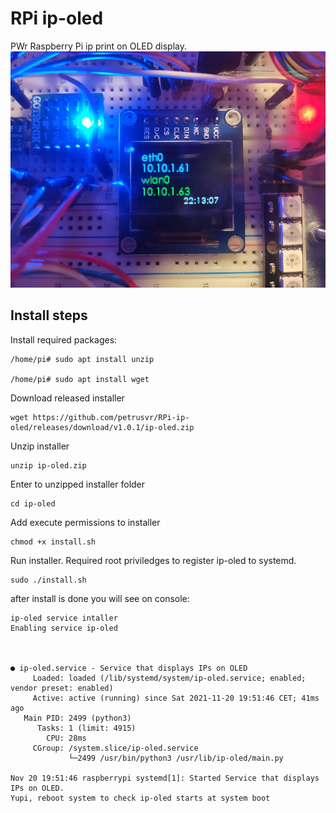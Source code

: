 # RPi ip-oled
PWr Raspberry Pi ip print on OLED display.
![alt text](https://github.com/petrusvr/RPi-ip-oled/blob/main/git_resources/oled.jpg?raw=true)

## Install steps
Install required packages:
```console
/home/pi# sudo apt install unzip

/home/pi# sudo apt install wget
```

Download released installer
```console
wget https://github.com/petrusvr/RPi-ip-oled/releases/download/v1.0.1/ip-oled.zip
```

Unzip installer
```console
unzip ip-oled.zip
```

Enter to unzipped installer folder
```console
cd ip-oled
```

Add execute permissions to installer
```console
chmod +x install.sh
```

Run installer. Required root priviledges to register ip-oled to systemd.
```console
sudo ./install.sh
```

after install is done you will see on console:
```console
ip-oled service intaller
Enabling service ip-oled



● ip-oled.service - Service that displays IPs on OLED
     Loaded: loaded (/lib/systemd/system/ip-oled.service; enabled; vendor preset: enabled)
     Active: active (running) since Sat 2021-11-20 19:51:46 CET; 41ms ago
   Main PID: 2499 (python3)
      Tasks: 1 (limit: 4915)
        CPU: 28ms
     CGroup: /system.slice/ip-oled.service
             └─2499 /usr/bin/python3 /usr/lib/ip-oled/main.py

Nov 20 19:51:46 raspberrypi systemd[1]: Started Service that displays IPs on OLED.
Yupi, reboot system to check ip-oled starts at system boot

```